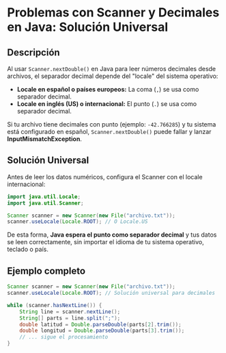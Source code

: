 # Problemas con Scanner y Decimales en Java: Solución Universal

## Descripción
Al usar `Scanner.nextDouble()` en Java para leer números decimales desde archivos, el separador decimal depende del "locale" del sistema operativo:

- **Locale en español o países europeos:** La coma (`,`) se usa como separador decimal.
- **Locale en inglés (US) o internacional:** El punto (`.`) se usa como separador decimal.

Si tu archivo tiene decimales con punto (ejemplo: `-42.766285`) y tu sistema está configurado en español, `Scanner.nextDouble()` puede fallar y lanzar **InputMismatchException**.

## Solución Universal

Antes de leer los datos numéricos, configura el Scanner con el locale internacional:

```java
import java.util.Locale;
import java.util.Scanner;

Scanner scanner = new Scanner(new File("archivo.txt"));
scanner.useLocale(Locale.ROOT); // O Locale.US
```

De esta forma, **Java espera el punto como separador decimal** y tus datos se leen correctamente, sin importar el idioma de tu sistema operativo, teclado o país.

## Ejemplo completo

```java
Scanner scanner = new Scanner(new File("archivo.txt"));
scanner.useLocale(Locale.ROOT); // Solución universal para decimales

while (scanner.hasNextLine()) {
    String line = scanner.nextLine();
    String[] parts = line.split(";");
    double latitud = Double.parseDouble(parts[2].trim());
    double longitud = Double.parseDouble(parts[3].trim());
    // ... sigue el procesamiento
}
```
